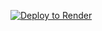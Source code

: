 [![Deploy to Render](https://render.com/images/deploy-to-render-button.svg)](https://render.com/deploy?repo=https://github.com/vikispeaks/wd-todo-app-recording/tree/test-render)